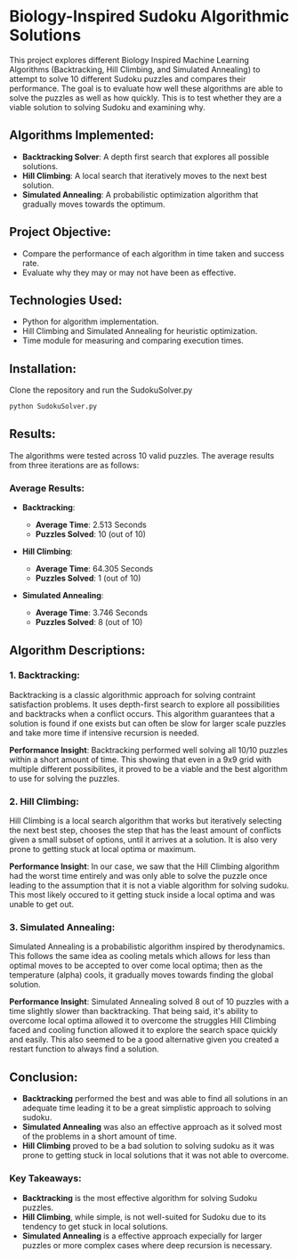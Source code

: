 # Biology-Inspired Sudoku Algorithmic Solutions

This project explores different Biology Inspired Machine Learning Algorithms (Backtracking, Hill Climbing, and Simulated Annealing) to attempt to solve 10 different Sudoku puzzles and compares their performance. The goal is to evaluate how well these algorithms are able to solve the puzzles as well as how quickly. This is to test whether they are a viable solution to solving Sudoku and examining why. 


## Algorithms Implemented:
- **Backtracking Solver**: A depth first search that explores all possible solutions.
- **Hill Climbing**: A local search that iteratively moves to the next best solution.
- **Simulated Annealing**: A probabilistic optimization algorithm that gradually moves towards the optimum.

## Project Objective:
- Compare the performance of each algorithm in time taken and success rate.
- Evaluate why they may or may not have been as effective.

## Technologies Used:
- Python for algorithm implementation.
- Hill Climbing and Simulated Annealing for heuristic optimization.
- Time module for measuring and comparing execution times.

## Installation:
Clone the repository and run the SudokuSolver.py

```bash
python SudokuSolver.py
```

## Results:
The algorithms were tested across 10 valid puzzles. The average results from three iterations are as follows:

### Average Results:

- **Backtracking**:
  - **Average Time**: 2.513 Seconds
  - **Puzzles Solved**: 10 (out of 10)

- **Hill Climbing**:
  - **Average Time**: 64.305 Seconds
  - **Puzzles Solved**: 1 (out of 10)

- **Simulated Annealing**:
  - **Average Time**: 3.746 Seconds
  - **Puzzles Solved**: 8 (out of 10)


## Algorithm Descriptions:

### 1. Backtracking:
Backtracking is a classic algorithmic approach for solving contraint satisfaction problems. It uses depth-first search to explore all possibilities and backtracks when a conflict occurs. This algorithm guarantees that a solution is found if one exists but can often be slow for larger scale puzzles and take more time if intensive recursion is needed.

**Performance Insight**:
Backtracking performed well solving all 10/10 puzzles within a short amount of time. This showing that even in a 9x9 grid with multiple different possibilites, it proved to be a viable and the best algorithm to use for solving the puzzles.

### 2. Hill Climbing:
Hill Climbing is a local search algorithm that works but iteratively selecting the next best step, chooses the step that has the least amount of conflicts given a small subset of options, until it arrives at a solution. It is also very prone to getting stuck at local optima or maximum. 

**Performance Insight**:
In our case, we saw that the Hill Climbing algorithm had the worst time entirely and was only able to solve the puzzle once leading to the assumption that it is not a viable algorithm for solving sudoku. This most likely occured to it getting stuck inside a local optima and was unable to get out.

### 3. Simulated Annealing:
Simulated Annealing is a probabilistic algorithm inspired by therodynamics. This follows the same idea as cooling metals which allows for less than optimal moves to be accepted to over come local optima; then as the temperature (alpha) cools, it gradually moves towards finding the global solution.

**Performance Insight**:
Simulated Annealing solved 8 out of 10 puzzles with a time slightly slower than backtracking. That being said, it's ability to overcome local optima allowed it to overcome the struggles Hill Climbing faced and cooling function allowed it to explore the search space quickly and easily. This also seemed to be a good alternative given you created a restart function to always find a solution.

## Conclusion:
- **Backtracking** performed the best and was able to find all solutions in an adequate time leading it to be a great simplistic approach to solving sudoku.
- **Simulated Annealing** was also an effective approach as it solved most of the problems in a short amount of time.
- **Hill Climbing** proved to be a bad solution to solving sudoku as it was prone to getting stuck in local solutions that it was not able to overcome.

### Key Takeaways:
- **Backtracking** is the most effective algorithm for solving Sudoku puzzles.
- **Hill Climbing**, while simple, is not well-suited for Sudoku due to its tendency to get stuck in local solutions.
- **Simulated Annealing** is a effective approach expecially for larger puzzles or more complex cases where deep recursion is necessary.